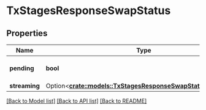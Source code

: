 # TxStagesResponseSwapStatus

## Properties

Name | Type | Description | Notes
------------ | ------------- | ------------- | -------------
**pending** | **bool** | true when awaiting a swap | 
**streaming** | Option<[**crate::models::TxStagesResponseSwapStatusStreaming**](TxStagesResponse_swap_status_streaming.md)> |  | [optional]

[[Back to Model list]](../README.md#documentation-for-models) [[Back to API list]](../README.md#documentation-for-api-endpoints) [[Back to README]](../README.md)


